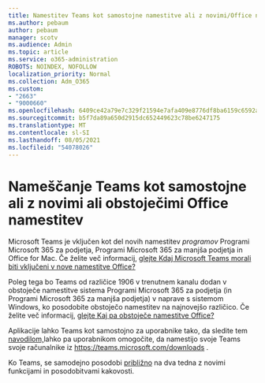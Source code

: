 ```yaml
---
title: Namestitev Teams kot samostojne namestitve ali z novimi/Office namestit
ms.author: pebaum
author: pebaum
manager: scotv
ms.audience: Admin
ms.topic: article
ms.service: o365-administration
ROBOTS: NOINDEX, NOFOLLOW
localization_priority: Normal
ms.collection: Adm_O365
ms.custom:
- "2663"
- "9000660"
ms.openlocfilehash: 6409ce42a79e7c329f21594e7afa409e8776df8ba6159c6592a4be2bfa648261
ms.sourcegitcommit: b5f7da89a650d2915dc652449623c78be6247175
ms.translationtype: MT
ms.contentlocale: sl-SI
ms.lasthandoff: 08/05/2021
ms.locfileid: "54078026"
---
```

# <a name="installing-teams-as-standalone-or-with-new-or-existing-office-installations"></a>Nameščanje Teams kot samostojne ali z novimi ali obstoječimi Office namestitev

Microsoft Teams je vključen kot del novih namestitev *programov* Programi Microsoft 365 za podjetja, Programi Microsoft 365 za manjša podjetja in Office for Mac. Če želite več informacij, [glejte Kdaj Microsoft Teams morali biti vključeni v nove namestitve Office?](https://docs.microsoft.com/deployoffice/teams-install#when-will-microsoft-teams-start-being-included-with-new-installations-of-microsoft-365-apps)

Poleg tega bo Teams od različice 1906 v trenutnem kanalu dodan v obstoječe namestitve sistema Programi Microsoft 365 za podjetja (in Programi Microsoft 365 za manjša podjetja) v naprave s sistemom Windows, ko posodobite obstoječo namestitev na najnovejšo različico.  Če želite več informacij, [glejte Kaj pa obstoječe namestitve Office?](https://docs.microsoft.com/deployoffice/teams-install#what-about-existing-installations-of-microsoft-365-apps)

Aplikacije lahko Teams kot samostojno za uporabnike tako, da sledite tem [navodilom,](https://docs.microsoft.com/MicrosoftTeams/msi-deployment)lahko pa uporabnikom omogočite, da namestijo svoje Teams svoje računalnike iz https://teams.microsoft.com/downloads .

Ko Teams, se samodejno posodobi [približno](https://docs.microsoft.com/deployoffice/teams-install#feature-and-quality-updates-for-microsoft-teams) na dva tedna z novimi funkcijami in posodobitvami kakovosti. 

